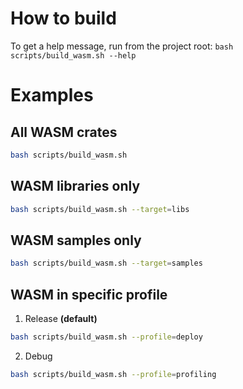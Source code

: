 # How to build

To get a help message, run from the project root:
`bash scripts/build_wasm.sh --help`

# Examples

## All WASM crates

```bash
bash scripts/build_wasm.sh
```

## WASM libraries only

```bash
bash scripts/build_wasm.sh --target=libs
```

## WASM samples only

```bash
bash scripts/build_wasm.sh --target=samples
```

## WASM in specific profile
1. Release **(default)**
```bash
bash scripts/build_wasm.sh --profile=deploy
```
2. Debug
```bash
bash scripts/build_wasm.sh --profile=profiling
```